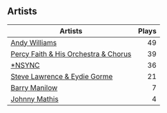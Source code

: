 ## Artists
Artists | Plays 
----- | -----: 
[Andy Williams](/artists/andy-williams-16425) | 49
[Percy Faith & His Orchestra & Chorus](/artists/percy-faith-his-orchestra-chorus-30066836) | 39
[*NSYNC](/artists/nsync-31882) | 36
[Steve Lawrence & Eydie Gorme](/artists/steve-lawrence-eydie-gorme-205352) | 21
[Barry Manilow](/artists/barry-manilow-31897) | 7
[Johnny Mathis](/artists/johnny-mathis-14581) | 4

